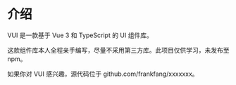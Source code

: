 # 介绍

VUI 是一款基于 Vue 3 和 TypeScript 的 UI 组件库。

这款组件库本人全程亲手编写，尽量不采用第三方库。此项目仅供学习，未发布至 npm。

如果你对 VUI 感兴趣，源代码位于 github.com/frankfang/xxxxxxx。
